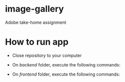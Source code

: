# image-gallery
Adobe take-home assignment

# How to run app

* Close repository to your computer

* On *backend* folder, execute the following commands:




* On *frontend* folder, execute the following commands: